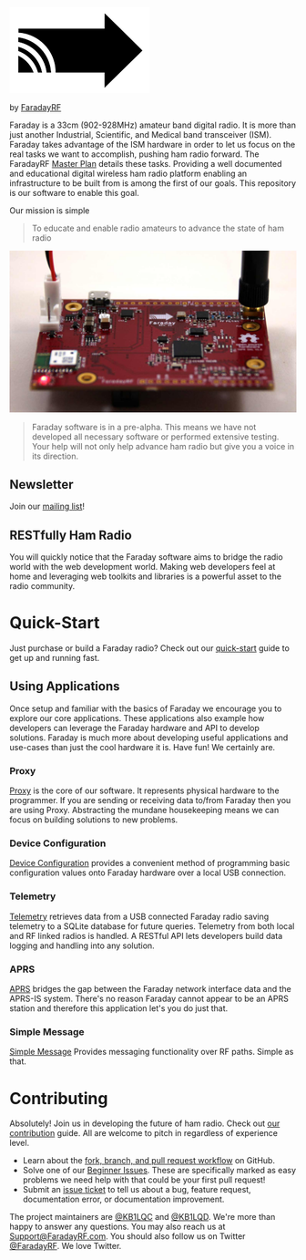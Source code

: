 ![FaradayRF Logo](images/FaradayRF_Logo_small_150px.png)

by [FaradayRF](https://www.faradayrf.com)

Faraday is a 33cm (902-928MHz) amateur band digital radio. It is more than just another Industrial, Scientific, and Medical band transceiver (ISM). Faraday takes advantage of the ISM hardware in order to let us focus on the real tasks we want to accomplish, pushing ham radio forward. The FaradayRF [Master Plan](https://faradayrf.com/faradayrf-master-plan/) details these tasks. Providing a well documented and educational digital wireless ham radio platform enabling an infrastructure to be built from is among the first of our goals. This repository is our software to enable this goal.

Our mission is simple
>To educate and enable radio amateurs to advance the state of ham radio

![Faraday Rev D1 radio](images/FaradayTop_VCC_MOSFET_1500w_LowRes.jpg)

> Faraday software is in a pre-alpha. This means we have not developed all necessary software or performed extensive testing. Your help will not only help advance ham radio but give you a voice in its direction.

## Newsletter
Join our [mailing list](http://eepurl.com/cdsu21)!

## RESTfully Ham Radio
You will quickly notice that the Faraday software aims to bridge the radio world with the web development world. Making web developers feel at home and leveraging web toolkits and libraries is a powerful asset to the radio community.

# Quick-Start
Just purchase or build a Faraday radio? Check out our [quick-start](Tutorials/start) guide to get up and running fast.

## Using Applications
Once setup and familiar with the basics of Faraday we encourage you to explore our core applications. These applications also example how developers can leverage the Faraday hardware and API to develop solutions. Faraday is much more about developing useful applications and use-cases than just the cool hardware it is. Have fun! We certainly are.

### Proxy
[Proxy](proxy/) is the core of our software. It represents physical hardware to the programmer. If you are sending or receiving data to/from Faraday then you are using Proxy. Abstracting the mundane housekeeping means we can focus on building solutions to new problems.

### Device Configuration
[Device Configuration](Applications/deviceconfiguration) provides a convenient method of programming basic configuration values onto Faraday hardware over a local USB connection.

### Telemetry
[Telemetry](Applications/Telemetry/) retrieves data from a USB connected Faraday radio saving telemetry to a SQLite database for future queries. Telemetry from both local and RF linked radios is handled. A RESTful API lets developers build data logging and handling into any solution.

### APRS
[APRS](Applications/APRS) bridges the gap between the Faraday network interface data and the APRS-IS system. There's no reason Faraday cannot appear to be an APRS station and therefore this application let's you do just that.

### Simple Message
[Simple Message](Applications/simplemessage) Provides messaging functionality over RF paths. Simple as that.

# Contributing
Absolutely! Join us in developing the future of ham radio. Check out [our contribution](CONTRIBUTING.md) guide. All are welcome to pitch in regardless of experience level.
 * Learn about the [fork, branch, and pull request workflow](https://gist.github.com/Chaser324/ce0505fbed06b947d962) on GitHub.
 * Solve one of our [Beginner Issues](https://github.com/FaradayRF/Faraday-Software/labels/Beginner). These are specifically marked as easy problems we need help with that could be your first pull request!
 * Submit an [issue ticket](https://github.com/FaradayRF/Faraday-Software/issues) to tell us about a bug, feature request, documentation error, or documentation improvement.

The project maintainers are [@KB1LQC](https://github.com/kb1lqc) and [@KB1LQD](https://github.com/kb1lqd). We're more than happy to answer any questions. You may also reach us at Support@FaradayRF.com. You should also follow us on Twitter [@FaradayRF](https://twitter.com/faradayrf). We love Twitter.
